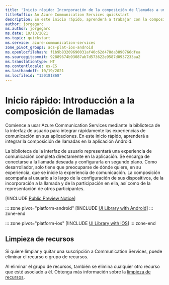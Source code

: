 ```yaml
---
title: 'Inicio rápido: Incorporación de la composición de llamadas a una aplicación'
titleSuffix: An Azure Communication Services quickstart
description: En este inicio rápido, aprenderá a trabajar con la composición de llamadas de la biblioteca de la interfaz de usuario.
author: jorgegarc
ms.author: jorgegarc
ms.date: 10/10/2021
ms.topic: quickstart
ms.service: azure-communication-services
zone_pivot_groups: acs-plat-ios-android
ms.openlocfilehash: f1b9b83209690031af40c62d478da3890766dfea
ms.sourcegitcommit: 92889674b93087ab7d573622e9587d0937233aa2
ms.translationtype: HT
ms.contentlocale: es-ES
ms.lasthandoff: 10/19/2021
ms.locfileid: "130181868"
---
```

# <a name="quickstart-get-started-with-calling-composite"></a>Inicio rápido: Introducción a la composición de llamadas 

Comience a usar Azure Communication Services mediante la biblioteca de la interfaz de usuario para integrar rápidamente las experiencias de comunicación en sus aplicaciones. En este inicio rápido, aprenderá a integrar la composición de llamadas en la aplicación Android.

La biblioteca de la interfaz de usuario representará una experiencia de comunicación completa directamente en la aplicación. Se encarga de conectarse a la llamada deseada y configurarla en segundo plano. Como desarrollador, solo tiene que preocuparse de dónde quiere, en su experiencia, que se inicie la experiencia de comunicación. La composición acompaña al usuario a lo largo de la configuración de sus dispositivos, de la incorporación a la llamada y de la participación en ella, así como de la representación de otros participantes.

[!INCLUDE [Public Preview Notice](../../includes/private-preview-include.md)]

::: zone pivot="platform-android"
[!INCLUDE [UI Library with Android](./includes/get-started-call/android.md)]
::: zone-end

::: zone pivot="platform-ios"
[!INCLUDE [UI Library with iOS](./includes/get-started-call/ios.md)]
::: zone-end

## <a name="clean-up-resources"></a>Limpieza de recursos

Si quiere limpiar y quitar una suscripción a Communication Services, puede eliminar el recurso o grupo de recursos.

Al eliminar el grupo de recursos, también se elimina cualquier otro recurso que esté asociado a él.
Obtenga más información sobre la [limpieza de recursos](../create-communication-resource.md#clean-up-resources).